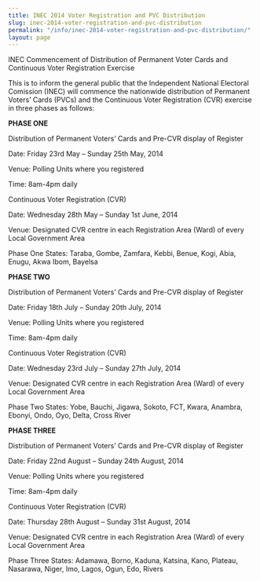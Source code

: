 ```yaml
---
title: INEC 2014 Voter Registration and PVC Distribution
slug: inec-2014-voter-registration-and-pvc-distribution
permalink: "/info/inec-2014-voter-registration-and-pvc-distribution/"
layout: page
---
```


INEC Commencement of Distribution of Permanent Voter Cards and Continuous Voter Registration Exercise

This is to inform the general public that the Independent National Electoral Comission (INEC) will commence the nationwide distribution of Permanent Voters’ Cards (PVCs) and the Continuous Voter Registration (CVR) exercise in three phases as follows:

 

**PHASE ONE**

Distribution of Permanent Voters’ Cards and Pre-CVR display of Register

Date: Friday 23rd May – Sunday 25th May, 2014

Venue: Polling Units where you registered

Time: 8am-4pm daily

Continuous Voter Registration (CVR)

Date: Wednesday 28th May – Sunday 1st June, 2014

Venue: Designated CVR centre in each Registration Area (Ward) of every Local Government Area

Phase One States: Taraba, Gombe, Zamfara, Kebbi, Benue, Kogi, Abia, Enugu, Akwa Ibom, Bayelsa

 

**PHASE TWO**

Distribution of Permanent Voters’ Cards and Pre-CVR display of Register

Date: Friday 18th July – Sunday 20th July, 2014

Venue: Polling Units where you registered

Time: 8am-4pm daily

Continuous Voter Registration (CVR)

Date: Wednesday 23rd July – Sunday 27th July, 2014

Venue: Designated CVR centre in each Registration Area (Ward) of every Local Government Area

Phase Two States: Yobe, Bauchi, Jigawa, Sokoto, FCT, Kwara, Anambra, Ebonyi, Ondo, Oyo, Delta, Cross River

 

**PHASE THREE**

Distribution of Permanent Voters’ Cards and Pre-CVR display of Register

Date: Friday 22nd August – Sunday 24th August, 2014

Venue: Polling Units where you registered

Time: 8am-4pm daily

Continuous Voter Registration (CVR)

Date: Thursday 28th August – Sunday 31st August, 2014

Venue: Designated CVR centre in each Registration Area (Ward) of every Local Government Area

Phase Three States: Adamawa, Borno, Kaduna, Katsina, Kano, Plateau, Nasarawa, Niger, Imo, Lagos, Ogun, Edo, Rivers
